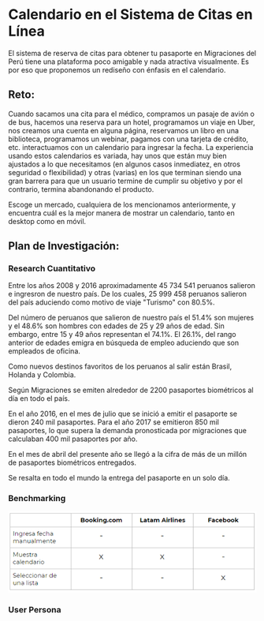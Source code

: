 # Calendario en el Sistema de Citas en Línea

El sistema de reserva de citas para obtener tu pasaporte en Migraciones del Perú tiene una plataforma poco amigable y nada atractiva visualmente. Es por eso que proponemos un rediseño con énfasis en el calendario. 


## Reto:

Cuando sacamos una cita para el médico, compramos un pasaje de avión o de bus, hacemos una reserva para un hotel, programamos un viaje en Uber, nos creamos una cuenta en alguna página, reservamos un libro en una biblioteca, programamos un webinar, pagamos con una tarjeta de crédito, etc. interactuamos con un calendario para ingresar la fecha. La experiencia usando estos calendarios es variada, hay unos que están muy bien ajustados a lo que necesitamos (en algunos casos inmediatez, en otros seguridad o flexibilidad) y otras (varias) en los que terminan siendo una gran barrera para que un usuario termine de cumplir su objetivo y por el contrario, termina abandonando el producto.

Escoge un mercado, cualquiera de los mencionamos anteriormente, y encuentra cuál es la mejor manera de mostrar un calendario, tanto en desktop como en móvil.

## Plan de Investigación:

### Research Cuantitativo

Entre los años 2008 y 2016 aproximadamente 45 734 541 peruanos salieron e ingresron de nuestro país. De los cuales, 25 999 458 peruanos salieron del país aduciendo como motivo de viaje "Turismo" con 80.5%. 

Del número de peruanos que salieron de nuestro país el 51.4% son mujeres y el 48.6% son hombres con edades de 25 y 29 años de edad. Sin embargo, entre 15 y 49 años representan el 74.1%. El 26.1%, del rango anterior de edades emigra en búsqueda de empleo aduciendo que son empleados de oficina.

Como nuevos destinos favoritos de los peruanos al salir están Brasil, Holanda y Colombia.

Según Migraciones se emiten alrededor de 2200 pasaportes biométricos al día en todo el país. 

En el año 2016, en el mes de julio que se inició a emitir el pasaporte se dieron 240 mil pasaportes. Para el año 2017 se emitieron 850  mil pasaportes, lo que supera la demanda pronosticada por migraciones que calculaban 400 mil pasaportes por año. 

En el mes de abril del presente año se llegó a la cifra de más de un millón de pasaportes biométricos entregados.

Se resalta en todo el mundo la entrega del pasaporte en un solo día. 

### Benchmarking

![Con titulo](assets/Captura.PNG "KO")

### User Persona


